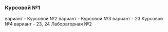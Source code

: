 ### Курсовой №1 ###
  вариант -
Курсовой №2
  вариант -
Курсовой №3 
  вариант - 23
Курсовой №4 
  вариант - 23, 24
Лабораторная №2
